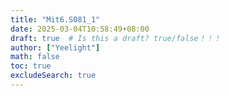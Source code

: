 ```yaml
---
title: "Mit6.S081_1"
date: 2025-03-04T10:58:49+08:00
draft: true  # Is this a draft? true/false！！！
author: ["Yeelight"]
math: false
toc: true
excludeSearch: true
---
```

